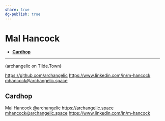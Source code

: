 ```yaml
---
share: true
dg-publish: true
---
```

# Mal Hancock

- [**Cardhop**](x-cardhop://show?id=contact:B92561E9-A4AA-4D33-BAA4-F4150B4052C5&contact=Mal%20Hancock)

---

(archangelic on Tilde.Town)

https://github.com/archangelic
https://www.linkedin.com/in/m-hancock
mhancock@archangelic.space

## Cardhop

Mal Hancock
@archangelic
https://archangelic.space
mhancock@archangelic.space
https://www.linkedin.com/in/m-hancock